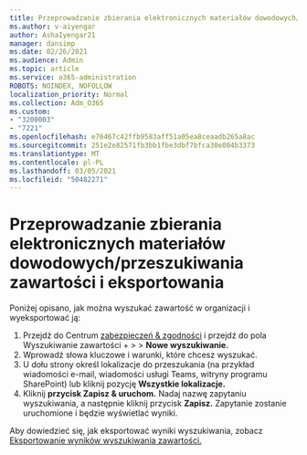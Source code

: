 ```yaml
---
title: Przeprowadzanie zbierania elektronicznych materiałów dowodowych/przeszukiwania zawartości i eksportowania
ms.author: v-aiyengar
author: AshaIyengar21
manager: dansimp
ms.date: 02/26/2021
ms.audience: Admin
ms.topic: article
ms.service: o365-administration
ROBOTS: NOINDEX, NOFOLLOW
localization_priority: Normal
ms.collection: Adm_O365
ms.custom:
- "3200003"
- "7221"
ms.openlocfilehash: e76467c42ffb9583aff51a05ea8ceaadb265a8ac
ms.sourcegitcommit: 251e2e82571fb3bb1fbe3dbf7bfca30e004b3373
ms.translationtype: MT
ms.contentlocale: pl-PL
ms.lasthandoff: 03/05/2021
ms.locfileid: "50482271"
---
```

# <a name="perform-an-ediscoverycontent-search-and-export"></a>Przeprowadzanie zbierania elektronicznych materiałów dowodowych/przeszukiwania zawartości i eksportowania

Poniżej opisano, jak można wyszukać zawartość w organizacji i wyeksportować ją:

1. Przejdź do Centrum [zabezpieczeń & zgodności](https://go.microsoft.com/fwlink/?linkid=2086958) i przejdź do pola Wyszukiwanie zawartości +  >    >  **Nowe wyszukiwanie.**
1. Wprowadź słowa kluczowe i warunki, które chcesz wyszukać.
1. U dołu strony określ lokalizacje do przeszukania (na przykład wiadomości e-mail, wiadomości usługi Teams, witryny programu SharePoint) lub kliknij pozycję **Wszystkie lokalizacje.**
1. Kliknij **przycisk Zapisz & uruchom.** Nadaj nazwę zapytaniu wyszukiwania, a następnie kliknij przycisk **Zapisz.** Zapytanie zostanie uruchomione i będzie wyświetlać wyniki.

Aby dowiedzieć się, jak eksportować wyniki wyszukiwania, zobacz [Eksportowanie wyników wyszukiwania zawartości.](https://go.microsoft.com/fwlink/?linkid=2102118)

